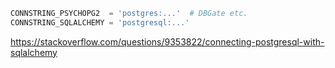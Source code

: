 ```py
CONNSTRING_PSYCHOPG2  = 'postgres:...'  # DBGate etc.
CONNSTRING_SQLALCHEMY = 'postgresql:...'
```
https://stackoverflow.com/questions/9353822/connecting-postgresql-with-sqlalchemy
